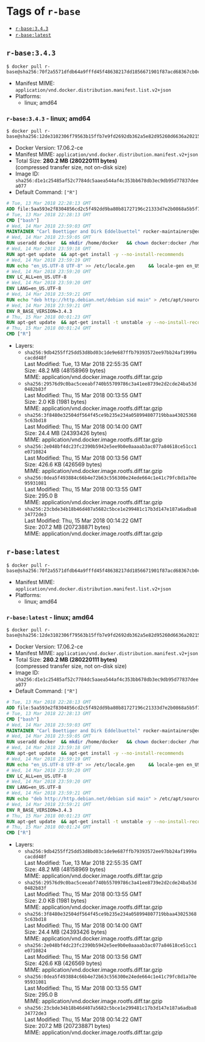 <!-- THIS FILE IS GENERATED VIA './update-remote.sh' -->

# Tags of `r-base`

-	[`r-base:3.4.3`](#r-base343)
-	[`r-base:latest`](#r-baselatest)

## `r-base:3.4.3`

```console
$ docker pull r-base@sha256:70f2a5571dfdb64a9fffd45f48638217dd1856671901f87acd68367cb0cf8ee5
```

-	Manifest MIME: `application/vnd.docker.distribution.manifest.list.v2+json`
-	Platforms:
	-	linux; amd64

### `r-base:3.4.3` - linux; amd64

```console
$ docker pull r-base@sha256:12de3102306f79563b15ffb7e9fd2692db362a5e82d95260d6636a2021588677
```

-	Docker Version: 17.06.2-ce
-	Manifest MIME: `application/vnd.docker.distribution.manifest.v2+json`
-	Total Size: **280.2 MB (280220111 bytes)**  
	(compressed transfer size, not on-disk size)
-	Image ID: `sha256:d1e1c25485af52c7784dc5aaea544af4c353bb678db3ec9db95d77837deea077`
-	Default Command: `["R"]`

```dockerfile
# Tue, 13 Mar 2018 22:28:13 GMT
ADD file:5aa593e2f8304856cd2c5f492dd9ba80b81727196c21333d7e2b0868a5b5f703 in / 
# Tue, 13 Mar 2018 22:28:13 GMT
CMD ["bash"]
# Wed, 14 Mar 2018 23:59:03 GMT
MAINTAINER "Carl Boettiger and Dirk Eddelbuettel" rocker-maintainers@eddelbuettel.com
# Wed, 14 Mar 2018 23:59:05 GMT
RUN useradd docker 	&& mkdir /home/docker 	&& chown docker:docker /home/docker 	&& addgroup docker staff
# Wed, 14 Mar 2018 23:59:18 GMT
RUN apt-get update 	&& apt-get install -y --no-install-recommends 		ed 		less 		locales 		vim-tiny 		wget 		ca-certificates 		fonts-texgyre 	&& rm -rf /var/lib/apt/lists/*
# Wed, 14 Mar 2018 23:59:19 GMT
RUN echo "en_US.UTF-8 UTF-8" >> /etc/locale.gen 	&& locale-gen en_US.utf8 	&& /usr/sbin/update-locale LANG=en_US.UTF-8
# Wed, 14 Mar 2018 23:59:20 GMT
ENV LC_ALL=en_US.UTF-8
# Wed, 14 Mar 2018 23:59:20 GMT
ENV LANG=en_US.UTF-8
# Wed, 14 Mar 2018 23:59:21 GMT
RUN echo "deb http://http.debian.net/debian sid main" > /etc/apt/sources.list.d/debian-unstable.list 	&& echo 'APT::Default-Release "testing";' > /etc/apt/apt.conf.d/default
# Wed, 14 Mar 2018 23:59:21 GMT
ENV R_BASE_VERSION=3.4.3
# Thu, 15 Mar 2018 00:01:23 GMT
RUN apt-get update 	&& apt-get install -t unstable -y --no-install-recommends 		littler                 r-cran-littler 		r-base=${R_BASE_VERSION}* 		r-base-dev=${R_BASE_VERSION}* 		r-recommended=${R_BASE_VERSION}*         && echo 'options(repos = c(CRAN = "https://cran.rstudio.com/"), download.file.method = "libcurl")' >> /etc/R/Rprofile.site         && echo 'source("/etc/R/Rprofile.site")' >> /etc/littler.r 	&& ln -s /usr/share/doc/littler/examples/install.r /usr/local/bin/install.r 	&& ln -s /usr/share/doc/littler/examples/install2.r /usr/local/bin/install2.r 	&& ln -s /usr/share/doc/littler/examples/installGithub.r /usr/local/bin/installGithub.r 	&& ln -s /usr/share/doc/littler/examples/testInstalled.r /usr/local/bin/testInstalled.r 	&& install.r docopt 	&& rm -rf /tmp/downloaded_packages/ /tmp/*.rds 	&& rm -rf /var/lib/apt/lists/*
# Thu, 15 Mar 2018 00:01:24 GMT
CMD ["R"]
```

-	Layers:
	-	`sha256:9db4255ff25dd53d8bd03c1de9e687ffb79393572ee97bb24af1999acacdd48f`  
		Last Modified: Tue, 13 Mar 2018 22:55:35 GMT  
		Size: 48.2 MB (48158969 bytes)  
		MIME: application/vnd.docker.image.rootfs.diff.tar.gzip
	-	`sha256:29576d9c0bac5ceeabf740b55709786c3a41ee8739e2d2cde24ba53d0482b83f`  
		Last Modified: Thu, 15 Mar 2018 00:13:55 GMT  
		Size: 2.0 KB (1981 bytes)  
		MIME: application/vnd.docker.image.rootfs.diff.tar.gzip
	-	`sha256:3f8480e32504df564f45ce9b235e234a058994807719bbaa430253685c63bd18`  
		Last Modified: Thu, 15 Mar 2018 00:14:00 GMT  
		Size: 24.4 MB (24393426 bytes)  
		MIME: application/vnd.docker.image.rootfs.diff.tar.gzip
	-	`sha256:2e048bf4dc23fc2390b5942e5ee9b0e0aaaab3ac077a84618ce51cc1e0710824`  
		Last Modified: Thu, 15 Mar 2018 00:13:56 GMT  
		Size: 426.6 KB (426569 bytes)  
		MIME: application/vnd.docker.image.rootfs.diff.tar.gzip
	-	`sha256:0dea5f493884c66b4e72b63c556300e24ede664c1e41c79fc8d1a70e95931081`  
		Last Modified: Thu, 15 Mar 2018 00:13:55 GMT  
		Size: 295.0 B  
		MIME: application/vnd.docker.image.rootfs.diff.tar.gzip
	-	`sha256:23cbde34b18b46d407a5682c5bce1e299481c17b3d147e187a6adba834772de3`  
		Last Modified: Thu, 15 Mar 2018 00:14:22 GMT  
		Size: 207.2 MB (207238871 bytes)  
		MIME: application/vnd.docker.image.rootfs.diff.tar.gzip

## `r-base:latest`

```console
$ docker pull r-base@sha256:70f2a5571dfdb64a9fffd45f48638217dd1856671901f87acd68367cb0cf8ee5
```

-	Manifest MIME: `application/vnd.docker.distribution.manifest.list.v2+json`
-	Platforms:
	-	linux; amd64

### `r-base:latest` - linux; amd64

```console
$ docker pull r-base@sha256:12de3102306f79563b15ffb7e9fd2692db362a5e82d95260d6636a2021588677
```

-	Docker Version: 17.06.2-ce
-	Manifest MIME: `application/vnd.docker.distribution.manifest.v2+json`
-	Total Size: **280.2 MB (280220111 bytes)**  
	(compressed transfer size, not on-disk size)
-	Image ID: `sha256:d1e1c25485af52c7784dc5aaea544af4c353bb678db3ec9db95d77837deea077`
-	Default Command: `["R"]`

```dockerfile
# Tue, 13 Mar 2018 22:28:13 GMT
ADD file:5aa593e2f8304856cd2c5f492dd9ba80b81727196c21333d7e2b0868a5b5f703 in / 
# Tue, 13 Mar 2018 22:28:13 GMT
CMD ["bash"]
# Wed, 14 Mar 2018 23:59:03 GMT
MAINTAINER "Carl Boettiger and Dirk Eddelbuettel" rocker-maintainers@eddelbuettel.com
# Wed, 14 Mar 2018 23:59:05 GMT
RUN useradd docker 	&& mkdir /home/docker 	&& chown docker:docker /home/docker 	&& addgroup docker staff
# Wed, 14 Mar 2018 23:59:18 GMT
RUN apt-get update 	&& apt-get install -y --no-install-recommends 		ed 		less 		locales 		vim-tiny 		wget 		ca-certificates 		fonts-texgyre 	&& rm -rf /var/lib/apt/lists/*
# Wed, 14 Mar 2018 23:59:19 GMT
RUN echo "en_US.UTF-8 UTF-8" >> /etc/locale.gen 	&& locale-gen en_US.utf8 	&& /usr/sbin/update-locale LANG=en_US.UTF-8
# Wed, 14 Mar 2018 23:59:20 GMT
ENV LC_ALL=en_US.UTF-8
# Wed, 14 Mar 2018 23:59:20 GMT
ENV LANG=en_US.UTF-8
# Wed, 14 Mar 2018 23:59:21 GMT
RUN echo "deb http://http.debian.net/debian sid main" > /etc/apt/sources.list.d/debian-unstable.list 	&& echo 'APT::Default-Release "testing";' > /etc/apt/apt.conf.d/default
# Wed, 14 Mar 2018 23:59:21 GMT
ENV R_BASE_VERSION=3.4.3
# Thu, 15 Mar 2018 00:01:23 GMT
RUN apt-get update 	&& apt-get install -t unstable -y --no-install-recommends 		littler                 r-cran-littler 		r-base=${R_BASE_VERSION}* 		r-base-dev=${R_BASE_VERSION}* 		r-recommended=${R_BASE_VERSION}*         && echo 'options(repos = c(CRAN = "https://cran.rstudio.com/"), download.file.method = "libcurl")' >> /etc/R/Rprofile.site         && echo 'source("/etc/R/Rprofile.site")' >> /etc/littler.r 	&& ln -s /usr/share/doc/littler/examples/install.r /usr/local/bin/install.r 	&& ln -s /usr/share/doc/littler/examples/install2.r /usr/local/bin/install2.r 	&& ln -s /usr/share/doc/littler/examples/installGithub.r /usr/local/bin/installGithub.r 	&& ln -s /usr/share/doc/littler/examples/testInstalled.r /usr/local/bin/testInstalled.r 	&& install.r docopt 	&& rm -rf /tmp/downloaded_packages/ /tmp/*.rds 	&& rm -rf /var/lib/apt/lists/*
# Thu, 15 Mar 2018 00:01:24 GMT
CMD ["R"]
```

-	Layers:
	-	`sha256:9db4255ff25dd53d8bd03c1de9e687ffb79393572ee97bb24af1999acacdd48f`  
		Last Modified: Tue, 13 Mar 2018 22:55:35 GMT  
		Size: 48.2 MB (48158969 bytes)  
		MIME: application/vnd.docker.image.rootfs.diff.tar.gzip
	-	`sha256:29576d9c0bac5ceeabf740b55709786c3a41ee8739e2d2cde24ba53d0482b83f`  
		Last Modified: Thu, 15 Mar 2018 00:13:55 GMT  
		Size: 2.0 KB (1981 bytes)  
		MIME: application/vnd.docker.image.rootfs.diff.tar.gzip
	-	`sha256:3f8480e32504df564f45ce9b235e234a058994807719bbaa430253685c63bd18`  
		Last Modified: Thu, 15 Mar 2018 00:14:00 GMT  
		Size: 24.4 MB (24393426 bytes)  
		MIME: application/vnd.docker.image.rootfs.diff.tar.gzip
	-	`sha256:2e048bf4dc23fc2390b5942e5ee9b0e0aaaab3ac077a84618ce51cc1e0710824`  
		Last Modified: Thu, 15 Mar 2018 00:13:56 GMT  
		Size: 426.6 KB (426569 bytes)  
		MIME: application/vnd.docker.image.rootfs.diff.tar.gzip
	-	`sha256:0dea5f493884c66b4e72b63c556300e24ede664c1e41c79fc8d1a70e95931081`  
		Last Modified: Thu, 15 Mar 2018 00:13:55 GMT  
		Size: 295.0 B  
		MIME: application/vnd.docker.image.rootfs.diff.tar.gzip
	-	`sha256:23cbde34b18b46d407a5682c5bce1e299481c17b3d147e187a6adba834772de3`  
		Last Modified: Thu, 15 Mar 2018 00:14:22 GMT  
		Size: 207.2 MB (207238871 bytes)  
		MIME: application/vnd.docker.image.rootfs.diff.tar.gzip
